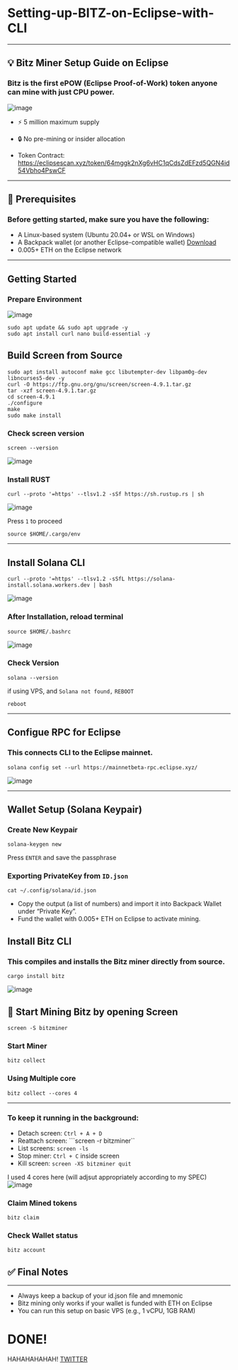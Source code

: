 # Setting-up-BITZ-on-Eclipse-with-CLI
-----

## 💡 Bitz Miner Setup Guide on Eclipse
### Bitz is the first ePOW (Eclipse Proof-of-Work) token anyone can mine with just CPU power.
![image](https://github.com/user-attachments/assets/61d28bc6-05b0-4671-8083-42ee706836e8)

 *	⚡️ 5 million maximum supply
 
 *	🔒 No pre-mining or insider allocation

 *	Token Contract:
https://eclipsescan.xyz/token/64mggk2nXg6vHC1qCdsZdEFzd5QGN4id54Vbho4PswCF
 
 
----

## 🧰 Prerequisites
### Before getting started, make sure you have the following:
	
 * A Linux-based system (Ubuntu 20.04+ or WSL on Windows)
 * A Backpack wallet (or another Eclipse-compatible wallet) [Download](https://chromewebstore.google.com/detail/backpack/aflkmfhebedbjioipglgcbcmnbpgliof)
 * 0.005+ ETH on the Eclipse network
---


 ## Getting Started 

 ### Prepare Environment 
![image](https://github.com/user-attachments/assets/35093e13-2ab7-44a2-9732-ee50a3ba94b6)

 ```
sudo apt update && sudo apt upgrade -y
sudo apt install curl nano build-essential -y
```


## Build Screen from Source 

```
sudo apt install autoconf make gcc libutempter-dev libpam0g-dev libncurses5-dev -y
curl -O https://ftp.gnu.org/gnu/screen/screen-4.9.1.tar.gz
tar -xzf screen-4.9.1.tar.gz
cd screen-4.9.1
./configure
make
sudo make install
```

### Check screen version 
```
screen --version 
```
![image](https://github.com/user-attachments/assets/e8201671-09bb-41bd-8187-c8d3a48b49a8)


### Install RUST 

```
curl --proto '=https' --tlsv1.2 -sSf https://sh.rustup.rs | sh
```
![image](https://github.com/user-attachments/assets/c1da2f88-b8b2-4f2b-8dd7-9850684edc5c)

Press ```1``` to proceed 

```
source $HOME/.cargo/env
```

---

## Install Solana CLI 
```
curl --proto '=https' --tlsv1.2 -sSfL https://solana-install.solana.workers.dev | bash 
```
![image](https://github.com/user-attachments/assets/ddd9d674-bb44-422e-94d4-581d22517028)


### After Installation, reload terminal 
```
source $HOME/.bashrc
```
![image](https://github.com/user-attachments/assets/d5e230be-c10f-4ec7-98c3-feaac3c734c0)


### Check Version 
```
solana --version
```

if using  VPS, and ```Solana not found,```  ```REBOOT``` 
```
reboot
```

---
## Configue RPC for Eclipse 
### This connects CLI to the Eclipse mainnet.

```
solana config set --url https://mainnetbeta-rpc.eclipse.xyz/ 
```
![image](https://github.com/user-attachments/assets/5c80aeb7-b800-4274-97f5-88ace151868c)

---

## Wallet Setup (Solana Keypair)
### Create New Keypair 
```
solana-keygen new
```
Press ```ENTER```  and save the passphrase 


### Exporting PrivateKey from ```ID.json``` 
```
cat ~/.config/solana/id.json
```

* Copy the output (a list of numbers) and import it into Backpack Wallet under “Private Key”.
* Fund the wallet with 0.005+ ETH on Eclipse to activate mining.

## Install Bitz CLI 
### This compiles and installs the Bitz miner directly from source.

```
cargo install bitz
```
![image](https://github.com/user-attachments/assets/38899f2d-0d90-406e-aba8-06c7ab6605ea)



## 🧪 Start Mining Bitz by opening Screen
```
screen -S bitzminer
```

### Start Miner
```
bitz collect
```

### Using Multiple core 
```
bitz collect --cores 4
```

---
### To keep it running in the background:
* Detach screen: ```Ctrl + A + D```
* Reattach screen: ```screen -r bitzminer``
* List screens: ```screen -ls```
* Stop miner: ```Ctrl + C``` inside screen
* Kill screen: ```screen -XS bitzminer quit```


I used 4 cores here (will adjsut appropriately according to my SPEC) 
![image](https://github.com/user-attachments/assets/e13e8177-c43f-4d97-b4a3-f5f9c3bf8df1)


### Claim Mined tokens 
```
bitz claim
```

### Check Wallet status 
```
bitz account

```

## ✅ Final Notes
---
* Always keep a backup of your id.json file and mnemonic
* Bitz mining only works if your wallet is funded with ETH on Eclipse
* You can run this setup on basic VPS (e.g., 1 vCPU, 1GB RAM)

# DONE! 

HAHAHAHAHAH!
[TWITTER](https://x.com/mztacat) 

